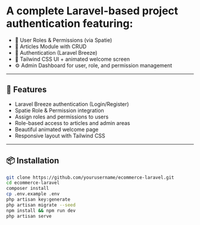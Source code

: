 # A complete Laravel-based project authentication featuring:

- 👥 User Roles & Permissions (via Spatie)
- 📰 Articles Module with CRUD
- 🔐 Authentication (Laravel Breeze)
- 🎨 Tailwind CSS UI + animated welcome screen
- ⚙️ Admin Dashboard for user, role, and permission management

---

## 🚀 Features

- Laravel Breeze authentication (Login/Register)
- Spatie Role & Permission integration
- Assign roles and permissions to users
- Role-based access to articles and admin areas
- Beautiful animated welcome page
- Responsive layout with Tailwind CSS

---

## 📦 Installation

```bash
git clone https://github.com/yourusername/ecommerce-laravel.git
cd ecommerce-laravel
composer install
cp .env.example .env
php artisan key:generate
php artisan migrate --seed
npm install && npm run dev
php artisan serve
